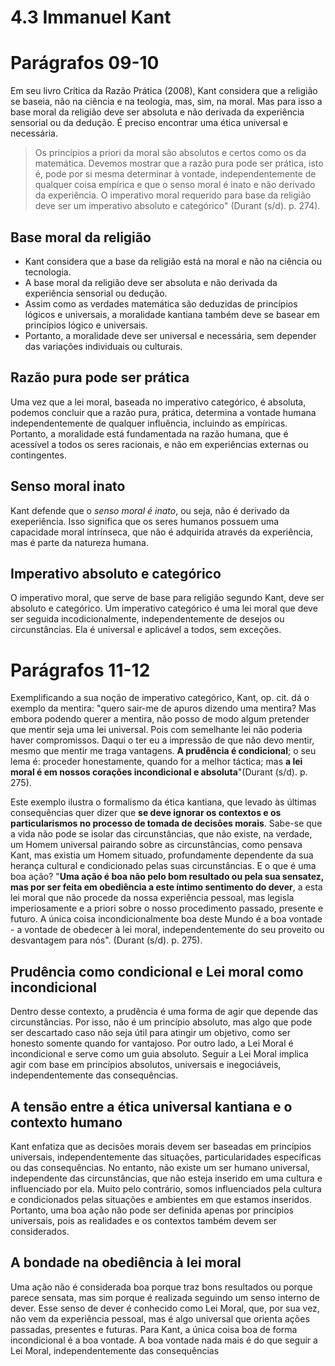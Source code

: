 # 4.3 Immanuel Kant

# Parágrafos 09-10

Em seu livro Crítica da Razão Prática (2008), Kant considera que a religião se baseia, não na ciência e na teologia, mas, sim, na moral. Mas para isso a base moral da religião deve ser absoluta e não derivada da experiência sensorial ou da dedução. É preciso encontrar uma ética universal e necessária.

> Os princípios a priori da moral são absolutos e certos como os da matemática. Devemos mostrar que a razão pura pode ser prática, isto é, pode por si mesma determinar à vontade, independentemente de qualquer coisa empírica e que o senso moral é inato e não derivado da experiência. O imperativo moral requerido para base da religião deve ser um imperativo absoluto e categórico" (Durant (s/d). p. 274).

## Base moral da religião

- Kant considera que a base da religião está na moral e não na ciência ou tecnologia.
- A base moral da religião deve ser absoluta e não derivada da experiência sensorial ou dedução.
- Assim como as verdades matemática são deduzidas de princípios lógicos e universais, a moralidade kantiana também deve se basear em princípios lógico e universais.
- Portanto, a moralidade deve ser universal e necessária, sem depender das variações individuais ou culturais.

## Razão pura pode ser prática

Uma vez que a lei moral, baseada no imperativo categórico, é absoluta, podemos concluir que a razão pura, prática, determina a vontade humana independentemente de qualquer influência, incluindo as empíricas. Portanto, a moralidade está fundamentada na razão humana, que é acessível a todos os seres racionais, e não em experiências externas ou contingentes.

## Senso moral inato

Kant defende que o *senso moral é inato*, ou seja, não é derivado da exeperiência. Isso significa que os seres humanos possuem uma capacidade moral intrínseca, que não é adquirida através da experiência, mas é parte da natureza humana.

## Imperativo absoluto e categórico

O imperativo moral, que serve de base para religião segundo Kant, deve ser absoluto e categórico. Um imperativo categórico é uma lei moral que deve ser seguida incodicionalmente, independentemente de desejos ou circunstâncias. Ela é universal e aplicável a todos, sem exceções.

# Parágrafos 11-12

Exemplificando a sua noção de imperativo categórico, Kant, op. cit. dá o exemplo da mentira: "quero sair-me de apuros dizendo uma mentira? Mas embora podendo querer a mentira, não posso de modo algum pretender que mentir seja uma lei universal. Pois com semelhante lei não poderia haver compromissos. Daqui o ter eu a impressão de que não devo mentir, mesmo que mentir me traga vantagens. **A prudência é condicional**; o seu lema é: proceder honestamente, quando for a melhor táctica; mas **a lei moral é em nossos corações incondicional e absoluta**"(Durant (s/d). p. 275).

Este exemplo ilustra o formalismo da ética kantiana, que levado às últimas consequências quer dizer que **se deve ignorar os contextos e os particularismos no processo de tomada de decisões morais**. Sabe-se que a vida não pode se isolar das circunstâncias, que não existe, na verdade, um Homem universal pairando sobre as circunstâncias, como pensava Kant, mas existia um Homem situado, profundamente dependente da sua herança cultural e condicionado pelas suas circunstâncias. E o que é uma boa ação? "**Uma ação é boa não pelo bom resultado ou pela sua sensatez, mas por ser feita em obediência a este íntimo sentimento do dever**, a esta lei moral que não procede da nossa experiência pessoal, mas legisla imperiosamente e a priori sobre o nosso procedimento passado, presente e futuro. A única coisa incondicionalmente boa deste Mundo é a boa vontade - a vontade de obedecer à lei moral, independentemente do seu proveito ou desvantagem para nós". (Durant (s/d). p. 275).

## Prudência como condicional e Lei moral como incondicional

Dentro desse contexto, a prudência é uma forma de agir que depende das circunstâncias. Por isso, não é um princípio absoluto, mas algo que pode ser descartado caso não seja útil para atingir um objetivo, como ser honesto somente quando for vantajoso. Por outro lado, a Lei Moral é incondicional e serve como um guia absoluto. Seguir a Lei Moral implica agir com base em princípios absolutos, universais e inegociáveis, independentemente das consequências.

## A tensão entre a ética universal kantiana e o contexto humano

Kant enfatiza que as decisões morais devem ser baseadas em princípios universais, independentemente das situações, particularidades específicas ou das consequências. No entanto, não existe um ser humano universal, independente das circunstâncias, que não esteja inserido em uma cultura e influenciado por ela. Muito pelo contrário, somos influenciados pela cultura e condicionados pelas situações e ambientes em que estamos inseridos. Portanto, uma boa ação não pode ser definida apenas por princípios universais, pois as realidades e os contextos também devem ser considerados.

## A bondade na obediência à lei moral

Uma ação não é considerada boa porque traz bons resultados ou porque parece sensata, mas sim porque é realizada seguindo um senso interno de dever. Esse senso de dever é conhecido como Lei Moral, que, por sua vez, não vem da experiência pessoal, mas é algo universal que orienta ações passadas, presentes e futuras. Para Kant, a única coisa boa de forma incondicional é a boa vontade. A boa vontade nada mais é do que seguir a Lei Moral, independentemente das consequências